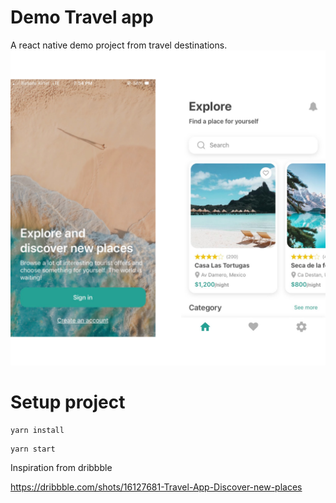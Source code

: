 # Demo Travel app
A react native demo project from travel destinations.
<img src="https://github.com/IMthEOO/travel_app/blob/master/assets/images/screenshot.png?raw=true" />

# Setup project
<pre>
<code>yarn install</code>
</pre>

<pre>
<code>yarn start</code>
</pre>

Inspiration from dribbble

<a href="https://dribbble.com/shots/16127681-Travel-App-Discover-new-places">https://dribbble.com/shots/16127681-Travel-App-Discover-new-places</a>
